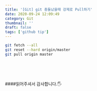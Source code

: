 ```yaml
---
title: '[Git] git 충돌났을때 강제로 Pull하기'
date: 2020-09-24 12:09:49
category: Git
thumbnail: ''
draft: false
tags: ['github tip']
---
```


```sh
git fetch --all
git reset --hard origin/master
git pull origin master
```

<br>
<br>
<br>

####읽어주셔서 감사합니다.🖐
